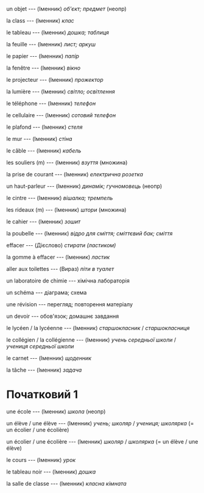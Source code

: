 un objet --- (Іменник)
*об'єкт; предмет* (неопр)



la class --- (Іменник)
*клас*



le tableau --- (Іменник)
*дошка; таблиця*



la feuille --- (Іменник)
*лист; аркуш*



le papier --- (Іменник)
*папір*



la fenêtre --- (Іменник)
*вікно*



le projecteur --- (Іменник)
*прожектор*



la lumière --- (Іменник)
*світло; освітлення*



le téléphone --- (Іменник)
*телефон*



le cellulaire --- (Іменник)
*сотовий телефон*



le plafond --- (Іменник)
*стеля*



le mur --- (Іменник)
*стіна*



le câble --- (Іменник)
*кабель*



les souliers (m) --- (Іменник)
*взуття*
(множина)



la prise de courant --- (Іменник)
*електрична розетка*



un haut-parleur --- (Іменник)
*динамік; гучномовець* (неопр)



le cintre --- (Іменник)
*вішалка; тремпель*



les rideaux (m) --- (Іменник)
*штори*
(множина)



le cahier --- (Іменник)
*зошит*



la poubelle --- (Іменник)
*відро для сміття; сміттєвий бак; сміття*



effacer --- (Дієслово)
*стирати (ластиком)*



la gomme à effacer --- (Іменник)
*ластик*
















aller aux toilettes --- (Вираз)
*піти в туалет*



un laboratoire de chimie --- хімічна лабораторія



un schéma --- діаграма; схема



une révision --- перегляд; повторення матеріалу



un devoir --- обов'язок; домашнє завдання



le lycéen / la lycéenne --- (Іменник)
*старшокласник* / *старшокласниця*



le collégien / la collégienne --- (Іменник)
*учень середньої школи* / *учениця середньої школи*



le carnet --- (Іменник)
*щоденник*



la tâche --- (Іменник)
*задача*



# Початковий 1
une école --- (Іменник)
*школа* (неопр)



un élève / une élève --- (Іменник)
*учень; школяр* / *учениця; школярка*
(= un écolier / une écolière)



un écolier / une écolière --- (Іменник)
*школяр* / *школярка*
(= un élève / une élève)



le cours --- (Іменник)
*урок*



le tableau noir --- (Іменник)
*дошка*



la salle de classe --- (Іменник)
*класна кімната*